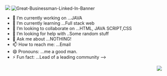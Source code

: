 

<img src="https://see.fontimg.com/api/renderfont4/GOY4Z/eyJyIjoiZnMiLCJoIjoxMDAsInciOjEyNTAsImZzIjo4MCwiZmdjIjoiIzE4MTcxNyIsImJnYyI6IiMzNTNENEIiLCJ0IjoxfQ/SGV5IHRoZXJlLg/fundays.png">

<img src="https://i.ibb.co/WFjMVT8/Great-Businessman-Linked-In-Banner.png" alt="Great-Businessman-Linked-In-Banner" border="0">



- 🔭 I’m currently working on ...JAVA
- 🌱 I’m currently learning ...Full stack web
- 👯 I’m looking to collaborate on ...HTML, JAVA SCRIPT,CSS
- 🤔 I’m looking for help with ..Some random stuff
- 💬 Ask me about ...NOTHING!
- 📫 How to reach me: ...Email
- 😄 Pronouns: ...me a good man.
- ⚡ Fun fact: ...Lead of a leading community
-->


<img align="right" src="https://komarev.com/ghpvc/?username=your-github-Divyansh-Singhal&style=flat-square&color=232323">
